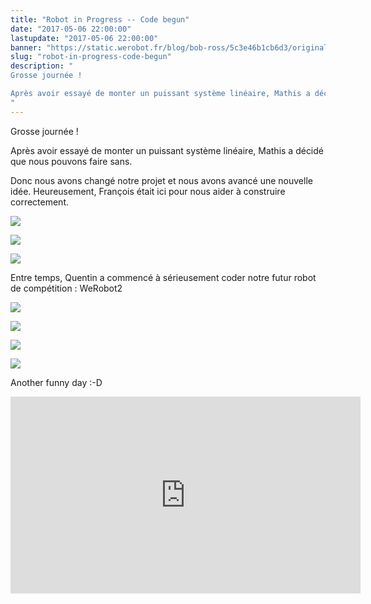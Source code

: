 ```yaml
---
title: "Robot in Progress -- Code begun"
date: "2017-05-06 22:00:00"
lastupdate: "2017-05-06 22:00:00"
banner: "https://static.werobot.fr/blog/bob-ross/5c3e46b1cb6d3/original.jpg"
slug: "robot-in-progress-code-begun"
description: " 
Grosse journée !

Après avoir essayé de monter un puissant système linéaire, Mathis a décidé que nous pouvons faire sans.
"
---
```

Grosse journée !

Après avoir essayé de monter un puissant système linéaire, Mathis a décidé que nous pouvons faire sans.

Donc nous avons changé notre projet et nous avons avancé une nouvelle idée. Heureusement, François était ici pour nous aider à construire correctement.

![](https://static.werobot.fr/blog/bob-ross/5c3e46b25446f/50.jpg)

![](https://static.werobot.fr/blog/bob-ross/5c3e46b2d2d41/50.jpg)

![](https://static.werobot.fr/blog/bob-ross/5c3e46b340889/50.jpg)

Entre temps, Quentin a commencé à sérieusement coder notre futur robot de compétition : WeRobot2

![](https://static.werobot.fr/blog/bob-ross/5c3e46b3a9f33/50.jpg)

![](https://static.werobot.fr/blog/bob-ross/5c3e46b464950/50.jpg)

![](https://static.werobot.fr/blog/bob-ross/5c3e46b5108f1/50.jpg)

![](https://static.werobot.fr/blog/bob-ross/5c3e46b590bb9/50.jpg)

 Another funny day :-D

<iframe width="560" height="315" src="https://www.youtube-nocookie.com/embed/4V8yYwOh8wk" frameborder="0" allow="accelerometer; autoplay; encrypted-media; gyroscope; picture-in-picture" allowfullscreen></iframe>
    